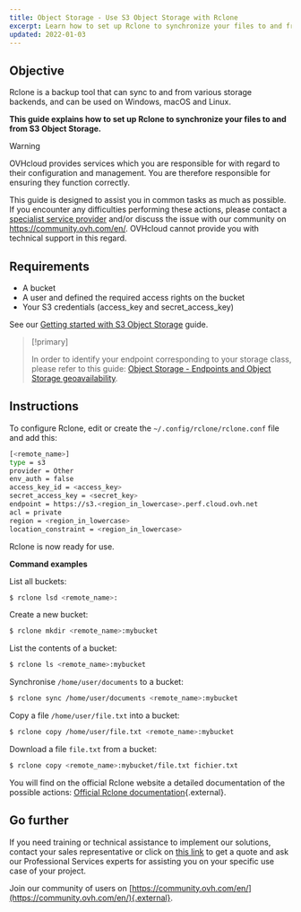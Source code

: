 ```yaml
---
title: Object Storage - Use S3 Object Storage with Rclone
excerpt: Learn how to set up Rclone to synchronize your files to and from S3 Object Storage.
updated: 2022-01-03
---
```


## Objective

Rclone is a backup tool that can sync to and from various storage backends, and can be used on Windows, macOS and Linux.

**This guide explains how to set up Rclone to synchronize your files to and from S3 Object Storage.**

> [!warning]
>
> OVHcloud provides services which you are responsible for with regard to their configuration and management. You are therefore responsible for ensuring they function correctly.
>
> This guide is designed to assist you in common tasks as much as possible. If you encounter any difficulties performing these actions, please contact a [specialist service provider](https://partner.ovhcloud.com/en-sg/directory/) and/or discuss the issue with our community on <https://community.ovh.com/en/>. OVHcloud cannot provide you with technical support in this regard.
>

## Requirements

- A bucket
- A user and defined the required access rights on the bucket
- Your S3 credentials (access_key and secret_access_key)

See our [Getting started with S3 Object Storage](/pages/storage_and_backup/object_storage/s3_getting_started_with_object_storage) guide.

> [!primary]
>
> In order to identify your endpoint corresponding to your storage class, please refer to this guide: [Object Storage - Endpoints and Object Storage geoavailability](/pages/storage_and_backup/object_storage/s3_location).
>

## Instructions

To configure Rclone, edit or create the `~/.config/rclone/rclone.conf` file and add this:

```bash
[<remote_name>]
type = s3
provider = Other
env_auth = false
access_key_id = <access_key>
secret_access_key = <secret_key>
endpoint = https://s3.<region_in_lowercase>.perf.cloud.ovh.net
acl = private
region = <region_in_lowercase>
location_constraint = <region_in_lowercase>
```

Rclone is now ready for use.

**Command examples**

List all buckets:

```bash
$ rclone lsd <remote_name>:
```

Create a new bucket:

```bash
$ rclone mkdir <remote_name>:mybucket
```

List the contents of a bucket:

```bash
$ rclone ls <remote_name>:mybucket
```

Synchronise `/home/user/documents` to a bucket:

```bash
$ rclone sync /home/user/documents <remote_name>:mybucket
```

Copy a file `/home/user/file.txt` into a bucket:

```bash
$ rclone copy /home/user/file.txt <remote_name>:mybucket
```

Download a file `file.txt` from a bucket:

```bash
$ rclone copy <remote_name>:mybucket/file.txt fichier.txt
```

You will find on the official Rclone website a detailed documentation of the possible actions: [Official Rclone documentation](https://rclone.org/docs/){.external}.

## Go further

If you need training or technical assistance to implement our solutions, contact your sales representative or click on [this link](https://www.ovhcloud.com/en-sg/professional-services/) to get a quote and ask our Professional Services experts for assisting you on your specific use case of your project.

Join our community of users on [https://community.ovh.com/en/](https://community.ovh.com/en/){.external}.
